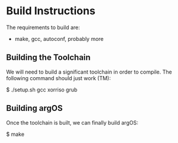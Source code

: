 Build Instructions
==================

The requirements to build are:

* make, gcc, autoconf, probably more

Building the Toolchain
----------------------

We will need to build a significant toolchain in order to compile.
The following command should just work (TM):

$ ./setup.sh gcc xorriso grub

Building argOS
--------------

Once the toolchain is built, we can finally build argOS:

$ make
